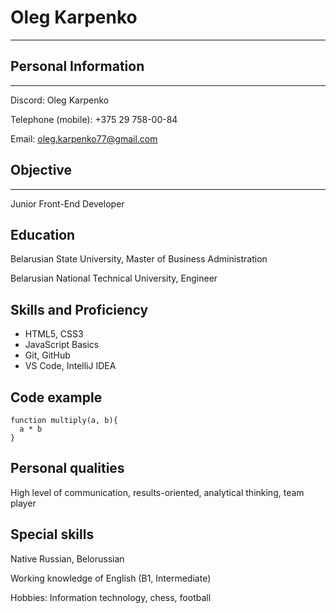 # **Oleg Karpenko**

---

## Personal Information

---

Discord: Oleg Karpenko

Telephone (mobile): +375 29 758-00-84

Email: oleg.karpenko77@gmail.com

## Objective

---

Junior Front-End Developer

## Education

Belarusian State University, Master of Business Administration

Belarusian National Technical University, Engineer

## Skills and Proficiency

- HTML5, CSS3
- JavaScript Basics
- Git, GitHub
- VS Code, IntelliJ IDEA

## Code example

```
function multiply(a, b){
  a * b
}
```

## Personal qualities

High level of communication, results-oriented, analytical thinking, team player

## Special skills

Native Russian, Belorussian

Working knowledge of English (B1, Intermediate)

Hobbies: Information technology, chess, football
